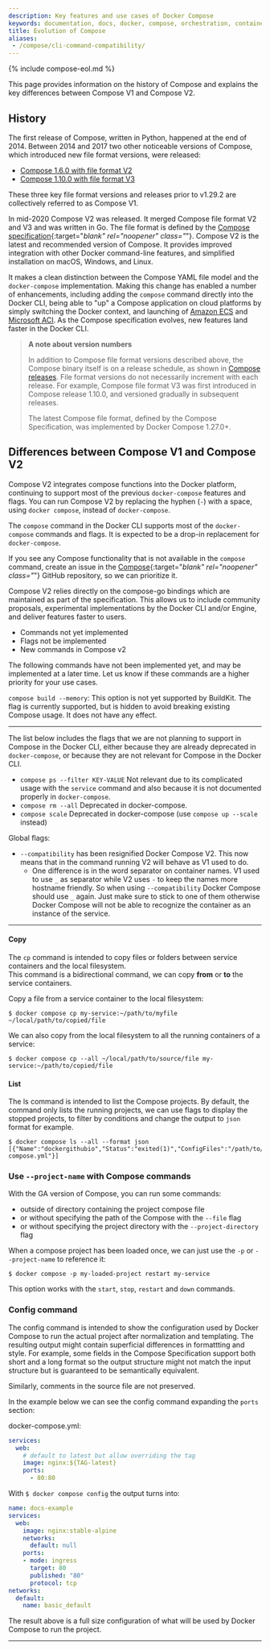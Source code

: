 ```yaml
---
description: Key features and use cases of Docker Compose
keywords: documentation, docs, docker, compose, orchestration, containers, uses, features
title: Evolution of Compose
aliases:
 - /compose/cli-command-compatibility/
---
```

{% include compose-eol.md %}

This page provides information on the history of Compose and explains the key differences between Compose V1 and Compose V2. 

## History

The first release of Compose, written in Python, happened at the end of 2014. 
Between 2014 and 2017 two other noticeable versions of Compose, which introduced new file format versions, were released:

- [Compose 1.6.0 with file format V2](../compose-file/compose-file-v2/)
- [Compose 1.10.0 with file format V3](../compose-file/compose-file-v3/)

These three key file format versions and releases prior to v1.29.2 are collectively referred to as Compose V1. 

In mid-2020 Compose V2 was released. It merged Compose file format V2 and V3 and was written in Go. The file format is defined by the [Compose specification](https://github.com/compose-spec/compose-spec){:target="_blank" rel="noopener" class="_"}. Compose V2 is the latest and recommended version of Compose. It provides improved integration with other Docker command-line features, and simplified installation on macOS, Windows, and Linux.  

It makes a clean distinction between the Compose YAML file model and the `docker-compose`
implementation. Making this change has enabled a number of enhancements, including
adding the `compose` command directly into the Docker CLI,  being able to "up" a
Compose application on cloud platforms by simply switching the Docker context,
and launching of [Amazon ECS](../../cloud/ecs-integration.md) and [Microsoft ACI](../../cloud/aci-integration.md).
As the Compose specification evolves, new features land faster in the Docker CLI.

> **A note about version numbers**
>
>In addition to Compose file format versions described above, the Compose binary itself is on a release schedule, as shown in [Compose releases](https://github.com/docker/compose/releases/). File format versions do not necessarily increment with each release. For example, Compose file format V3 was first introduced in Compose release 1.10.0, and versioned gradually in subsequent releases.
>
>The latest Compose file format, defined by the Compose Specification, was implemented by Docker Compose 1.27.0+.

## Differences between Compose V1 and Compose V2

Compose V2 integrates compose functions into the Docker platform, continuing to support most of the previous `docker-compose` features and flags. You can run Compose V2 by replacing the hyphen (`-`) with a space, using `docker compose`, instead of `docker-compose`.

The `compose` command in the Docker CLI supports most of the `docker-compose` commands and flags. It is expected to be a drop-in replacement for `docker-compose`. 

If you see any Compose functionality that is not available in the `compose` command, create an issue in the [Compose](https://github.com/docker/compose/issues){:target="_blank" rel="noopener" class="_"} GitHub repository, so we can prioritize it.

Compose V2 relies directly on the compose-go bindings which are maintained as part
of the specification. This allows us to include community proposals, experimental
implementations by the Docker CLI and/or Engine, and deliver features faster to
users. 

<ul class="nav nav-tabs">
  <li class="active"><a data-toggle="tab" data-target="#tab1">Commands not yet implemented</a></li>
  <li><a data-toggle="tab" data-target="#tab2">Flags not be implemented</a></li>
  <li><a data-toggle="tab" data-target="#tab3">New commands in Compose v2</a></li>
</ul>
<div class="tab-content">
<div id="tab1" class="tab-pane fade in active" markdown="1">

The following commands have not been implemented yet, and may be implemented at a later time.
Let us know if these commands are a higher priority for your use cases.

`compose build --memory`: This option is not yet supported by BuildKit. The flag is currently supported, but is hidden to avoid breaking existing Compose usage. It does not have any effect.

<hr>
</div>
<div id="tab2" class="tab-pane fade" markdown="1">

The list below includes the flags that we are not planning to support in Compose in the Docker CLI,
either because they are already deprecated in `docker-compose`, or because they are not relevant for Compose in the Docker CLI.

* `compose ps --filter KEY-VALUE` Not relevant due to its complicated usage with the `service` command and also because it is not documented properly in `docker-compose`.
* `compose rm --all` Deprecated in docker-compose.
* `compose scale` Deprecated in docker-compose (use `compose up --scale` instead)

Global flags:

* `--compatibility` has been resignified Docker Compose V2. This now means that in the command running V2 will behave as V1 used to do.
  * One difference is in the word separator on container names. V1 used to use `_` as separator while V2 uses `-` to keep the names more hostname friendly. So when using `--compatibility` Docker 
    Compose should use `_` again. Just make sure to stick to one of them otherwise Docker Compose will not be able to recognize the container as an instance of the service.
<hr>
</div>
<div id="tab3" class="tab-pane fade" markdown="1">

#### Copy

The `cp` command is intended to copy files or folders between service containers and the local filesystem.  
This command is a bidirectional command, we can copy **from** or **to** the service containers.

Copy a file from a service container to the local filesystem:

```console
$ docker compose cp my-service:~/path/to/myfile ~/local/path/to/copied/file
```

We can also copy from the local filesystem to all the running containers of a service:

```console
$ docker compose cp --all ~/local/path/to/source/file my-service:~/path/to/copied/file
```


#### List

The ls command is intended to list the Compose projects. By default, the command only lists the running projects, 
we can use flags to display the stopped projects, to filter by conditions and change the output to `json` format for example.

```console
$ docker compose ls --all --format json
[{"Name":"dockergithubio","Status":"exited(1)","ConfigFiles":"/path/to/docs/docker-compose.yml"}]
```

### Use `--project-name` with Compose commands

With the GA version of Compose, you can run some commands:
- outside of directory containing the project compose file
- or without specifying the path of the Compose with the `--file` flag
- or without specifying the project directory with the `--project-directory` flag

When a compose project has been loaded once, we can just use the `-p` or `--project-name` to reference it:

```console
$ docker compose -p my-loaded-project restart my-service
```

This option works with the `start`, `stop`, `restart` and `down` commands.

### Config command

The config command is intended to show the configuration used by Docker Compose to run the actual project after normalization and templating. The resulting output might contain superficial differences in formattting and style.
For example, some fields in the Compose Specification support both short and a long format so the output structure might not match the input structure but is guaranteed to be semantically equivalent.

Similarly, comments in the source file are not preserved.

In the example below we can see the config command expanding the `ports` section:

docker-compose.yml:
```yaml
services:
  web:
    # default to latest but allow overriding the tag
    image: nginx:${TAG-latest}
    ports:
      - 80:80
```
With `$ docker compose config` the output turns into:
```yaml
name: docs-example
services:
  web:
    image: nginx:stable-alpine
    networks:
      default: null
    ports:
    - mode: ingress
      target: 80
      published: "80"
      protocol: tcp
networks:
  default:
    name: basic_default
```

The result above is a full size configuration of what will be used by Docker Compose to run the project.
<hr>
</div>
</div>
